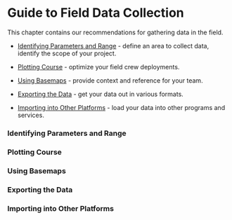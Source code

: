 # Guide to Field Data Collection

This chapter contains our recommendations for gathering data in the field.

* [Identifying Parameters and Range](#parameters-and-range) - define an area to collect data, identify the scope of your project.

* [Plotting Course](#plotting-course) - optimize your field crew deployments.

* [Using Basemaps](#basemaps) - provide context and reference for your team.

* [Exporting the Data](#exporting) - get your data out in various formats.

* [Importing into Other Platforms](#importing) - load your data into other programs and services.

### Identifying Parameters and Range <a id="parameters-and-range"></a>

### Plotting Course <a id="plotting-course"></a>

### Using Basemaps <a id="basemaps"></a>

### Exporting the Data <a id="exporting"></a>

### Importing into Other Platforms <a id="importing"></a>
